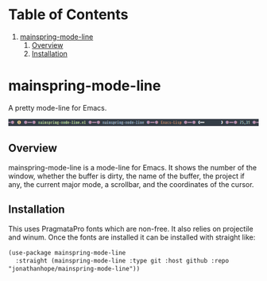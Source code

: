 
# Table of Contents

1.  [mainspring-mode-line](#org94d88bb)
    1.  [Overview](#orgaf7c32d)
    2.  [Installation](#org4de8097)


<a id="org94d88bb"></a>

# mainspring-mode-line

A pretty mode-line for Emacs.

![img](mainspring-mode-line.png)


<a id="orgaf7c32d"></a>

## Overview

mainspring-mode-line is a mode-line for Emacs. It shows the number of the window, whether the buffer is dirty, the name of the buffer, the project if any, the current major mode, a scrollbar, and the coordinates of the cursor.


<a id="org4de8097"></a>

## Installation

This uses PragmataPro fonts which are non-free. It also relies on projectile and winum. Once the fonts are installed it can be installed with straight like:

    (use-package mainspring-mode-line
      :straight (mainspring-mode-line :type git :host github :repo "jonathanhope/mainspring-mode-line"))
